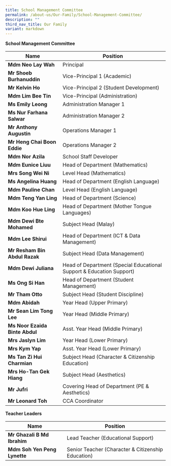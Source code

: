 ```yaml
---
title: School Management Committee
permalink: /about-us/Our-Family/School-Management-Committee/
description: ""
third_nav_title: Our Family
variant: markdown
---
```

**School Management Committee**

|Name | Position |
| -------- | -------- |
| **Mdm Neo Lay Wah**     | Principal     | 
|**Mr Shoeb Burhanuddin**|Vice-Principal 1 (Academic)
|**Mr Kelvin Ho**|Vice-Principal 2 (Student Development)
|**Mdm Lim Bee Tin**|Vice-Principal (Administration)
|**Ms Emily Leong**|Administration Manager 1
|**Ms Nur Farhana Salwar**|Administration Manager 2
|**Mr Anthony Augustin**|Operations Manager 1
|**Mr Heng Chai Boon Eddie**|Operations Manager 2
|**Mdm Nor Azila**|School Staff Developer
|**Mdm Eunice Liuu**|Head of Department (Mathematics)
|**Mrs Song Wei Ni**|Level Head (Mathematics)
|**Ms Angelina Huang**|Head of Department (English Language)|
|**Mdm Pauline Chan**|Level Head (English Language)
|**Mdm Teng Yan Ling**|Head of Department (Science)
|**Mdm Koo Hue Ling**|Head of Department (Mother Tongue Languages)
|**Mdm Dewi Bte Mohamed**|Subject Head (Malay)
|**Mdm Lee Shirui**|Head of Department (ICT & Data Management)
|**Mr Resham Bin Abdul Razak**|Subject Head (Data Management)
|**Mdm Dewi Juliana**|Head of Department (Special Educational Support & Education Support)
|**Ms Ong Si Han**|Head of Department (Student Management)
|**Mr Tham Otto**|Subject Head (Student Discipline)
|**Mdm Abidah**|Year Head (Upper Primary)
|**Mr Sean Lim Tong Lee**|	Year Head (Middle Primary)
|**Ms Noor Ezaida Binte Abdul**|Asst. Year Head (Middle Primary)
|**Mrs Jaslyn Lim**|Year Head (Lower Primary)
|**Mrs Kym Yap**|	Asst. Year Head (Lower Primary) 
|**Ms Tan Zi Hui Charmian**|Subject Head (Character & Citizenship Education)
|**Mrs Ho-Tan Gek Hiang**|Subject Head (Aesthetics)
|**Mr Jufri**| Covering Head of Department (PE & Aesthetics)
|**Mr Leonard Toh**|CCA Coordinator


**Teacher Leaders**

|Name | Position |
| -------- | -------- |
|**Mr Ghazali B Md Ibrahim**|Lead Teacher (Educational Support)
|**Mdm Soh Yen Peng Lynette**|Senior Teacher (Character & Citizenship Education)
